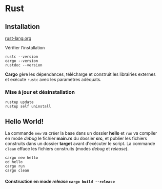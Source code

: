 # Rust

## Installation
[rust-lang.org](https://www.rust-lang.org/fr/tools/install)

Vérifier l'installation
````
rustc --version
cargo --version
rustdoc --version
````
**Cargo** gère les dépendances, télécharge et construit les librairies externes et exécute `rustc` avec les paramètres adéquats.


### Mise à jour et désinstallation
````
rustup update
rustup self uninstall
````

## Hello World!
La commande `new` va créer la base dans un dossier **hello** et `run` va compiler en mode *debug* le fichier **main.rs** du dossier **src**, et publier les fichiers construits dans un dossier **target** avant d'exécuter le script. La commande `clean` efface les fichiers construits (modes *debug* et *release*).
````
cargo new hello
cd hello
cargo run
cargo clean
````

#### Construction en mode *release* `cargo build --release` 
